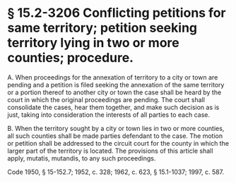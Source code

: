 # § 15.2-3206 Conflicting petitions for same territory; petition seeking territory lying in two or more counties; procedure.

<p>A. When proceedings for the annexation of territory to a city or town are pending and a petition is filed seeking the annexation of the same territory or a portion thereof to another city or town the case shall be heard by the court in which the original proceedings are pending. The court shall consolidate the cases, hear them together, and make such decision as is just, taking into consideration the interests of all parties to each case.</p><p>B. When the territory sought by a city or town lies in two or more counties, all such counties shall be made parties defendant to the case. The motion or petition shall be addressed to the circuit court for the county in which the larger part of the territory is located. The provisions of this article shall apply, mutatis, mutandis, to any such proceedings.</p><p>Code 1950, § 15-152.7; 1952, c. 328; 1962, c. 623, § 15.1-1037; 1997, c. 587.</p>